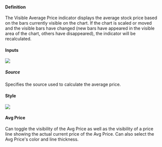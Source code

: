 #### Definition

The Visible Average Price indicator displays the average stock price based on the bars currently visible on the chart. If the chart is scaled or moved and the visible bars have changed (new bars have appeared in the visible area of the chart, others have disappeared), the indicator will be recalculated.

#### Inputs

![](https://s3.amazonaws.com/cdn.freshdesk.com/data/helpdesk/attachments/production/43404741710/original/pU_QEItLk2cbT27cPvJXftrKBtRkEhrQMQ.png?1681815287)

##### Source

Specifies the source used to calculate the average price.

#### Style

![](https://s3.amazonaws.com/cdn.freshdesk.com/data/helpdesk/attachments/production/43404741814/original/7VlUBEBK6sd7P78weszWjszt220Nrad2bg.png?1681815311)

#### Avg Price

Can toggle the visibility of the Avg Price as well as the visibility of a price line showing the actual current price of the Avg Price. Can also select the Avg Price's color and line thickness.